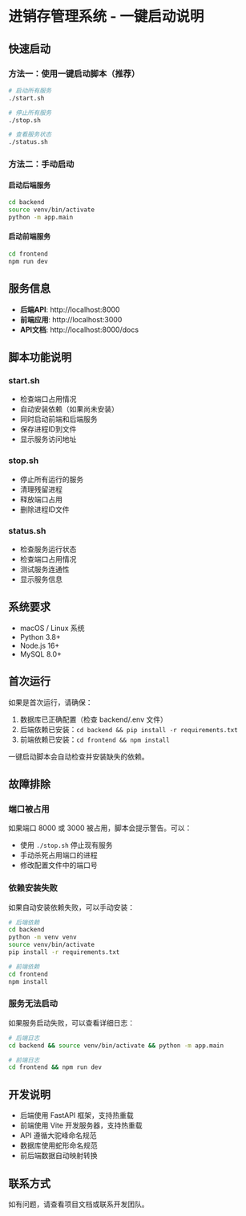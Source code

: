 # 进销存管理系统 - 一键启动说明

## 快速启动

### 方法一：使用一键启动脚本（推荐）

```bash
# 启动所有服务
./start.sh

# 停止所有服务
./stop.sh

# 查看服务状态
./status.sh
```

### 方法二：手动启动

#### 启动后端服务
```bash
cd backend
source venv/bin/activate
python -m app.main
```

#### 启动前端服务
```bash
cd frontend
npm run dev
```

## 服务信息

- **后端API**: http://localhost:8000
- **前端应用**: http://localhost:3000
- **API文档**: http://localhost:8000/docs

## 脚本功能说明

### start.sh
- 检查端口占用情况
- 自动安装依赖（如果尚未安装）
- 同时启动前端和后端服务
- 保存进程ID到文件
- 显示服务访问地址

### stop.sh
- 停止所有运行的服务
- 清理残留进程
- 释放端口占用
- 删除进程ID文件

### status.sh
- 检查服务运行状态
- 检查端口占用情况
- 测试服务连通性
- 显示服务信息

## 系统要求

- macOS / Linux 系统
- Python 3.8+
- Node.js 16+
- MySQL 8.0+

## 首次运行

如果是首次运行，请确保：

1. 数据库已正确配置（检查 backend/.env 文件）
2. 后端依赖已安装：`cd backend && pip install -r requirements.txt`
3. 前端依赖已安装：`cd frontend && npm install`

一键启动脚本会自动检查并安装缺失的依赖。

## 故障排除

### 端口被占用
如果端口 8000 或 3000 被占用，脚本会提示警告。可以：
- 使用 `./stop.sh` 停止现有服务
- 手动杀死占用端口的进程
- 修改配置文件中的端口号

### 依赖安装失败
如果自动安装依赖失败，可以手动安装：
```bash
# 后端依赖
cd backend
python -m venv venv
source venv/bin/activate
pip install -r requirements.txt

# 前端依赖
cd frontend
npm install
```

### 服务无法启动
如果服务启动失败，可以查看详细日志：
```bash
# 后端日志
cd backend && source venv/bin/activate && python -m app.main

# 前端日志
cd frontend && npm run dev
```

## 开发说明

- 后端使用 FastAPI 框架，支持热重载
- 前端使用 Vite 开发服务器，支持热重载
- API 遵循大驼峰命名规范
- 数据库使用蛇形命名规范
- 前后端数据自动映射转换

## 联系方式

如有问题，请查看项目文档或联系开发团队。